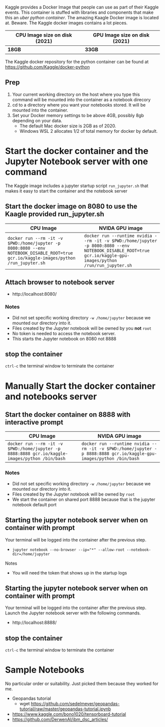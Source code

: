 Kaggle provides a Docker Image that people can use as part of their Kaggle events.  This container is stuffed with libraries and components that make this an _uber python container_.  The amazing Kaagle Docker image is located at.  Beware. The Kaggle docker images contains a lot pieces. 

| CPU Image size on disk (2021) | GPU Image size on disk (2021) |
| -- | -- |
| **18GB** | **33GB** | 

The Kaggle docker repository for the python container can be found at  https://github.com/Kaggle/docker-python

## Prep
1. Your current working directory on the host where you type this command will be mounted into the container as a notebook direcory
1. cd to a directory where you want your notebooks stored.  It will be mounted into the container.
1. Set your Docker memory settings to be above 4GB, possibly 8gb depending on your data.  
    * The default Mac docker size is 2GB as of 2020.  
    * Windows WSL 2 allocates 1/2 of total memory for docker by default.

# Start the docker container and the Jupyter Notebook server with one command
The Kaggle image includes a jupyter startup script `run_jupyter.sh` that makes it easy to start the container and the notebook server

## Start the docker image on 8080 to use the Kaagle provided run_jupyter.sh
| CPU Image | NVIDA GPU image |
| --- | --- |
| `docker run --rm -it -v $PWD:/home/jupyter -p 8080:8080 --env NOTEBOOK_DISABLE_ROOT=true gcr.io/kaggle-images/python /run_jupyter.sh`| `docker run --runtime nvidia --rm -it -v $PWD:/home/jupyter -p 8080:8080 --env NOTEBOOK_DISABLE_ROOT=true gcr.io/kaggle-gpu-images/python /run/run_jupyter.sh` |

## Attach browser to notebook server
* http://localhost:8080/

### Notes
* Did not set specific working directory `-w /home/jupyter` because we mounted our directory into it.
* Files created by the Jupyter notebook will be owned by you **not** `root`
* No token is needed to access the notebook server.
* This starts the Jupyter notebook on 8080 not 8888

## stop the container 
`ctrl-c` the terminal window to terminate the container

# Manually Start the docker container and notebooks server
## Start the docker container on 8888 with interactive prompt
| CPU Image | NVIDA GPU image |
| --- | --- |
| `docker run --rm -it -v $PWD:/home/jupyter -p 8888:8888 gcr.io/kaggle-images/python /bin/bash` | `docker run --runtime nvidia --rm -it -v $PWD:/home/jupyter -p 8888:8888 gcr.io/kaggle-gpu-images/python /bin/bash` |

### Notes
* Did not set specific working directory `-w /home/jupyter` because we mounted our directory into it.
* Files created by the Jupyter notebook will be owned by `root`
* We start the container on shared port 8888 because that is the jupyter notebook default port

## Starting the jupyter notebook server when on container with prompt 
Your terminal will be logged into the container after the previous step. 
* `jupyter notebook --no-browser --ip="*" --allow-root --notebook-dir=/home/jupyter`

Notes
* You will need the token that shows up in the startup logs

## Starting the jupyter notebook server when on container with prompt 
Your terminal will be logged into the container after the previous step.  Launch the Jupyter notebook server with the following commands.
* http://localhost:8888/


## stop the container 
`ctrl-c` the terminal window to terminate the container

# Sample Notebooks
No particular order or suitability.  Just picked them because they worked for me.
* Geopandas tutorial
    * wget https://github.com/sedelmeyer/geopandas-tutorial/raw/master/geopandas-tutorial.ipynb
* https://www.kaggle.com/bono1020/tensorboard-tutorial
* https://github.com/DerwenAI/ibm_dsc_articles/
